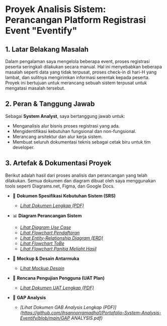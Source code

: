 # Proyek Analisis Sistem: Perancangan Platform Registrasi Event "Eventify"

## 1. Latar Belakang Masalah
Dalam pengalaman saya mengelola beberapa event, proses registrasi peserta seringkali dilakukan secara manual. Hal ini menyebabkan beberapa masalah seperti data yang tidak terpusat, proses check-in di hari-H yang lambat, dan sulitnya mengirimkan informasi serentak kepada peserta. Proyek ini bertujuan untuk merancang sebuah sistem terpusat untuk mengatasi masalah tersebut.

## 2. Peran & Tanggung Jawab
Sebagai **System Analyst**, saya bertanggung jawab untuk:
- Menganalisis alur bisnis proses registrasi yang ada.
- Mengidentifikasi kebutuhan fungsional dan non-fungsional.
- Merancang arsitektur dan alur kerja sistem.
- Membuat seluruh dokumentasi teknis sebagai cetak biru untuk tim developer.

## 3. Artefak & Dokumentasi Proyek
Berikut adalah hasil dari proses analisis dan perancangan yang telah dilakukan. Semua dokumen dan diagram dibuat oleh saya menggunakan tools seperti Diagrams.net, Figma, dan Google Docs.

* 📄 **Dokumen Spesifikasi Kebutuhan Sistem (SRS)**
    * *[Lihat Dokumen Lengkap (PDF)](https://github.com/ihsannorramadha1/Portofolio-System-Analysis-Eventify/blob/main/SRC_Eventify.pdf)*

* 📊 **Diagram Perancangan Sistem**
    * *[Lihat Diagram Use Case](https://github.com/ihsannorramadha1/Portofolio-System-Analysis-Eventify/blob/main/Use_Case_P1.png)*
    * *[Lihat Flowchart Pendaftaran](https://github.com/ihsannorramadha1/Portofolio-System-Analysis-Eventify/blob/main/FlowChartCA.drawio.png)*
    * *[Lihat Entity-Relationship Diagram (ERD)](https://github.com/ihsannorramadha1/Portofolio-System-Analysis-Eventify/blob/main/ERDCA.drawio.png)*
    * *[Lihat Flowchart ToBe ](https://github.com/ihsannorramadha1/Portofolio-System-Analysis-Eventify/blob/main/FlowchartToBe.drawio.png)*
    * *[Lihat Flowchart Panitia Meliaht Hasil](https://github.com/ihsannorramadha1/Portofolio-System-Analysis-Eventify/blob/main/FPMH.drawio.png)*

* 🎨 **Mockup & Desain Antarmuka**
    * *[Lihat Mockup Desain ](https://github.com/ihsannorramadha1/Portofolio-System-Analysis-Eventify/blob/main/mockup_eventify.png)*

* 📝 **Rencana Pengujian Pengguna (UAT Plan)**
    * *[Lihat Dokumen UAT Lengkap (PDF)](https://github.com/ihsannorramadha1/Portofolio-System-Analysis-Eventify/blob/main/UAT.pdf)*

* 📝 **GAP Analysis**
    * *[Lihat Dokumen GAB Analysis Lengkap (PDF)](https://github.com/ihsannorramadha1/Portofolio-System-Analysis-Eventify/blob/main/GAP ANALYSIS.pdf)*
